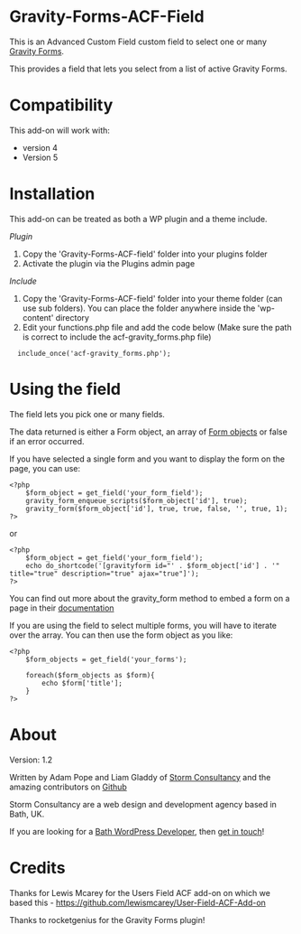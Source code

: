Gravity-Forms-ACF-Field
=======================

This is an Advanced Custom Field custom field to select one or many [Gravity Forms](http://www.gravityhelp.com/).

This provides a field that lets you select from a list of active Gravity Forms.

Compatibility
============

This add-on will work with:

* version 4
* Version 5

Installation
============

This add-on can be treated as both a WP plugin and a theme include.

*Plugin*
1. Copy the 'Gravity-Forms-ACF-field' folder into your plugins folder
2. Activate the plugin via the Plugins admin page

*Include*
1.  Copy the 'Gravity-Forms-ACF-field' folder into your theme folder (can use sub folders). You can place the folder anywhere inside the 'wp-content' directory
2.  Edit your functions.php file and add the code below (Make sure the path is correct to include the acf-gravity_forms.php file)

```
  include_once('acf-gravity_forms.php');
```

Using the field
===============

The field lets you pick one or many fields.

The data returned is either a Form object, an array of [Form objects](http://www.gravityhelp.com/documentation/page/Form_Object) or false if an error occurred.

If you have selected a single form and you want to display the form on the page, you can use:

```
<?php 
    $form_object = get_field('your_form_field');
    gravity_form_enqueue_scripts($form_object['id'], true);
    gravity_form($form_object['id'], true, true, false, '', true, 1); 
?>
```

or

```
<?php 
    $form_object = get_field('your_form_field');
    echo do_shortcode('[gravityform id="' . $form_object['id'] . '" title="true" description="true" ajax="true"]');
?>
```

You can find out more about the gravity_form method to embed a form on a page in their [documentation](http://www.gravityhelp.com/documentation/page/Embedding_A_Form)

If you are using the field to select multiple forms, you will have to iterate over the array.  You can then use the form object as you like:

```
<?php
    $form_objects = get_field('your_forms');
  
    foreach($form_objects as $form){
        echo $form['title'];  
    }
?>
```




About
=====

Version: 1.2

Written by Adam Pope and Liam Gladdy of [Storm Consultancy](http://www.stormconsultancy.co.uk) and the amazing contributors on [Github](https://github.com/stormuk/Gravity-Forms-ACF-Field/graphs/contributors)

Storm Consultancy are a web design and development agency based in Bath, UK.

If you are looking for a [Bath WordPress Developer](http://www.stormconsultancy.co.uk/Services/Bath-WordPress-Developers), then [get in touch](http://www.stormconsultancy.co.uk/Contact)!


Credits
=======

Thanks for Lewis Mcarey for the Users Field ACF add-on on which we based this - https://github.com/lewismcarey/User-Field-ACF-Add-on

Thanks to rocketgenius for the Gravity Forms plugin!

